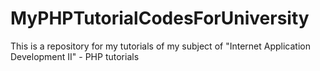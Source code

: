 # MyPHPTutorialCodesForUniversity
 This is a repository for my tutorials of my subject of "Internet Application Development II" - PHP tutorials
